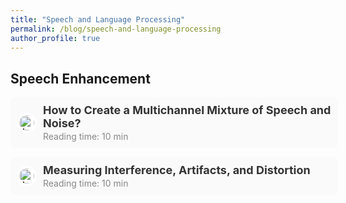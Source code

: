 ```yaml
---
title: "Speech and Language Processing"
permalink: /blog/speech-and-language-processing
author_profile: true
---
```


## Speech Enhancement

<div style="width: 100%; background-color: #fafafa; border-radius: 8px; padding: 10px; margin-top: 15px; display: flex; flex-direction: column; align-items: flex-start;">
  <a href="{{ site.baseurl }}/blog/speech-and-language-processing/creating-a-mixture"
     style="text-decoration: none; color: inherit; display: flex; align-items: center; width: 100%;">
    <img src="{{ site.baseurl }}/files/blog/speech-and-language-processing-.jpg" alt="Article Icon" style="width: 24px; height: 24px; margin-right: 10px; border-radius: 50%; background-color: #fff; padding: 4px;">
    <div style="display: flex; flex-direction: column; align-items: flex-start;">
      <span style="font-size: 18px; font-weight: bold; color: #333;">How to Create a Multichannel Mixture of Speech and Noise?</span>
      <div style="font-size: 14px; color: #888; margin-top: 2px;">Reading time: 10 min</div>
    </div>
  </a>
</div>

<div style="width: 100%; background-color: #fafafa; border-radius: 8px; padding: 10px; margin-top: 15px; display: flex; flex-direction: column; align-items: flex-start;">
  <a href="{{ site.baseurl }}/blog/speech-and-language-processing/creating-a-mixture" 
     style="text-decoration: none; color: inherit; display: flex; align-items: center; width: 100%;">
    <img src="{{ site.baseurl }}/files/blog/speech-and-language-processing-.jpg" alt="Article Icon" style="width: 24px; height: 24px; margin-right: 10px; border-radius: 50%; background-color: #fff; padding: 4px;">
    <div style="display: flex; flex-direction: column; align-items: flex-start;">
      <span style="font-size: 18px; font-weight: bold; color: #333;">Measuring Interference, Artifacts, and Distortion</span>
      <div style="font-size: 14px; color: #888; margin-top: 2px;">Reading time: 10 min</div>
    </div>
  </a>
</div>

